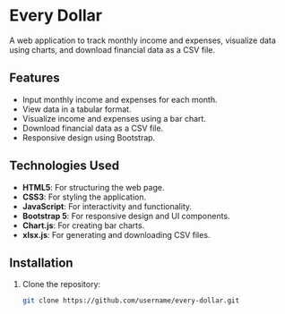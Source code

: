 # Every Dollar

A web application to track monthly income and expenses, visualize data using charts, and download financial data as a CSV file.

## Features

- Input monthly income and expenses for each month.
- View data in a tabular format.
- Visualize income and expenses using a bar chart.
- Download financial data as a CSV file.
- Responsive design using Bootstrap.

## Technologies Used

- **HTML5**: For structuring the web page.
- **CSS3**: For styling the application.
- **JavaScript**: For interactivity and functionality.
- **Bootstrap 5**: For responsive design and UI components.
- **Chart.js**: For creating bar charts.
- **xlsx.js**: For generating and downloading CSV files.

## Installation

1. Clone the repository:
   ```bash
   git clone https://github.com/username/every-dollar.git
